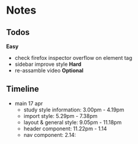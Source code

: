 # Notes

## Todos
**Easy**
- check firefox inspector overflow on element tag
- sidebar improve style
**Hard**
- re-assamble video
**Optional**

## Timeline
- main 17 apr 
  - study style information: 3.00pm - 4.19pm
  - import style: 5.29pm - 7.38pm
  - layout & general style: 9.05pm - 11.18pm
  - header component: 11.22pm - 1.14
  - nav component: 2.14: 


